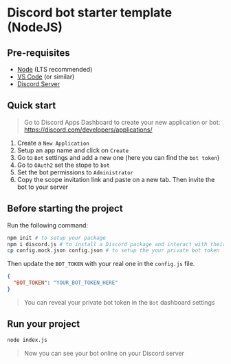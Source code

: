 # Discord bot starter template (NodeJS)

## Pre-requisites

- [Node](https://nodejs.org/en/) (LTS recommended)
- [VS Code](https://code.visualstudio.com/download) (or similar)
- [Discord Server](https://support.discord.com/hc/en-us/articles/204849977-How-do-I-create-a-server-)

## Quick start

> Go to Discord Apps Dashboard to create your new application or bot: https://discord.com/developers/applications/

1.  Create a `New Application`
2.  Setup an app name and click on `Create`
3.  Go to `Bot` settings and add a new one (here you can find the `bot token`)
4.  Go to `OAuth2` set the stope to `bot`
5.  Set the bot permissions to `Administrator`
6.  Copy the scope invitation link and paste on a new tab. Then invite the bot to your server

## Before starting the project

Run the following command:

```sh
npm init # to setup your package
npm i discord.js # to install a Discord package and interact with their API
cp config.mock.json config.json # to setup the your private bot token
```

Then update the `BOT_TOKEN` with your real one in the `config.js` file.

```json
{
  "BOT_TOKEN": "YOUR_BOT_TOKEN_HERE"
}
```

> You can reveal your private bot token in the `Bot` dashboard settings

## Run your project

```sh
node index.js
```

> Now you can see your bot online on your Discord server

